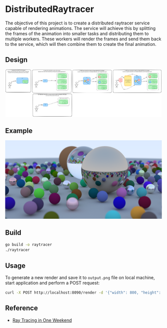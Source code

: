 # DistributedRaytracer

The objective of this project is to create a distributed raytracer service capable of rendering animations. The service will achieve this by splitting the frames of the animation into smaller tasks and distributing them to multiple workers. These workers will render the frames and send them back to the service, which will then combine them to create the final animation.

## Design

![Design](docs/design.svg)

## Example

![Example](docs/render.png)

## Build

```bash
go build -o raytracer
./raytracer
```

## Usage

To generate a new render and save it to `output.png` file on local machine, start application and perform a POST request:

```bash
curl -X POST http://localhost:8090/render -d '{"width": 800, "height": 400, "raysperpixel": 10, "seed": 2024}' --output output.png
```

## Reference

- [Ray Tracing in One Weekend](https://raytracing.github.io/books/RayTracingInOneWeekend.html)
